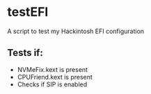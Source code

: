 # testEFI
A script to test my Hackintosh EFI configuration

## Tests if:
- NVMeFix.kext is present
- CPUFriend.kext is present
- Checks if SIP is enabled
